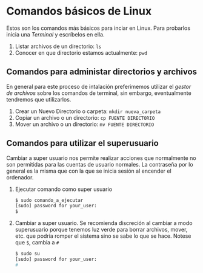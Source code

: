 # Comandos básicos de Linux

Estos son los comandos más básicos para inciar en Linux. Para probarlos inicia una *Terminal* y escríbelos en ella.

1. Listar archivos de un directorio: `ls`
2. Conocer en que directorio estamos actualmente: `pwd`

## Comandos para administar directorios y archivos

En general para este proceso de intalación preferimemos utilizar el *gestor de archivos* sobre los comandos de terminal, sin embargo,  eventualmente tendremos que utilizarlos.

1. Crear un Nuevo Directorio o carpeta: `mkdir nueva_carpeta`
2. Copiar  un archivo o un directorio: `cp FUENTE DIRECTORIO`
3. Mover un archivo o un directorio: `mv FUENTE DIRECTORIO`

## Comandos para utilizar el superusuario

Cambiar a super usuario nos permite realizar acciones que normalmente no son permitidas para las cuentas de usuario normales. La contraseña por lo general es la misma que con la que se inicia sesión al encender el ordenador.

1. Ejecutar comando como super usuario

   ```bash
   $ sudo comando_a_ejecutar
   [sudo] password for your_user: 
   $
   ```

2. Cambiar a super usuario. Se recomienda discreción al cambiar a modo superusuario porque tenemos luz verde para borrar archivos, mover, etc. que podría romper el sistema sino se sabe lo que se hace. Notese que `$`, cambia a `#`
   ```bash
   $ sudo su
   [sudo] password for your_user: 
   #
   ```
